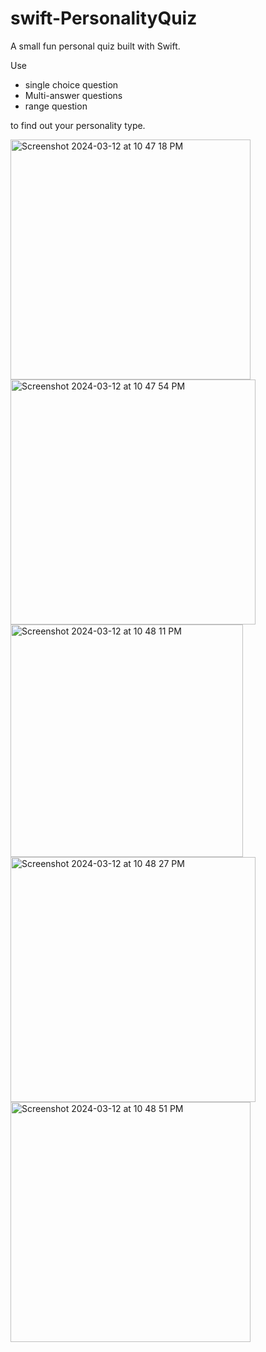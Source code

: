 # swift-PersonalityQuiz

A small fun personal quiz built with Swift.

Use 
    
  * single choice question   
  * Multi-answer questions
  * range question  

to find out your personality type.  

<img width="384" alt="Screenshot 2024-03-12 at 10 47 18 PM" src="https://github.com/YiwenHao123/swift-PersonalityQuiz/assets/137713096/55ef6efa-d8f5-4cdc-9f16-854523e5706a">  

<img width="392" alt="Screenshot 2024-03-12 at 10 47 54 PM" src="https://github.com/YiwenHao123/swift-PersonalityQuiz/assets/137713096/74b451e3-419a-403f-b757-b192f1b5c92e">  

<img width="372" alt="Screenshot 2024-03-12 at 10 48 11 PM" src="https://github.com/YiwenHao123/swift-PersonalityQuiz/assets/137713096/4dfb8bba-3ec2-4a87-abde-efbaff323d81">  

<img width="392" alt="Screenshot 2024-03-12 at 10 48 27 PM" src="https://github.com/YiwenHao123/swift-PersonalityQuiz/assets/137713096/2863f341-ab09-49a5-b3ab-39c07c72623b">  

<img width="384" alt="Screenshot 2024-03-12 at 10 48 51 PM" src="https://github.com/YiwenHao123/swift-PersonalityQuiz/assets/137713096/2c691b75-6ee1-47c2-959b-dbefd2e3728b">  
